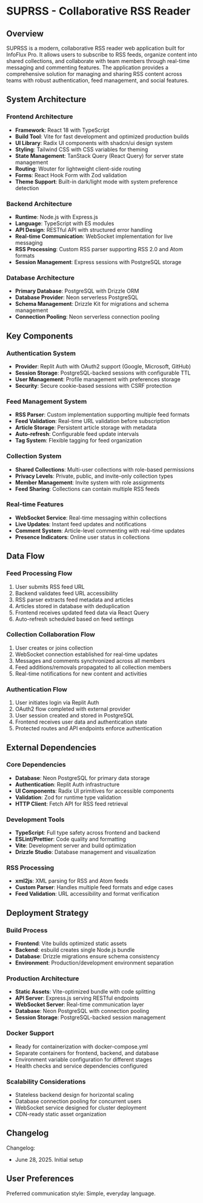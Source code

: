 # SUPRSS - Collaborative RSS Reader

## Overview

SUPRSS is a modern, collaborative RSS reader web application built for InfoFlux Pro. It allows users to subscribe to RSS feeds, organize content into shared collections, and collaborate with team members through real-time messaging and commenting features. The application provides a comprehensive solution for managing and sharing RSS content across teams with robust authentication, feed management, and social features.

## System Architecture

### Frontend Architecture
- **Framework**: React 18 with TypeScript
- **Build Tool**: Vite for fast development and optimized production builds
- **UI Library**: Radix UI components with shadcn/ui design system
- **Styling**: Tailwind CSS with CSS variables for theming
- **State Management**: TanStack Query (React Query) for server state management
- **Routing**: Wouter for lightweight client-side routing
- **Forms**: React Hook Form with Zod validation
- **Theme Support**: Built-in dark/light mode with system preference detection

### Backend Architecture
- **Runtime**: Node.js with Express.js
- **Language**: TypeScript with ES modules
- **API Design**: RESTful API with structured error handling
- **Real-time Communication**: WebSocket implementation for live messaging
- **RSS Processing**: Custom RSS parser supporting RSS 2.0 and Atom formats
- **Session Management**: Express sessions with PostgreSQL storage

### Database Architecture
- **Primary Database**: PostgreSQL with Drizzle ORM
- **Database Provider**: Neon serverless PostgreSQL
- **Schema Management**: Drizzle Kit for migrations and schema management
- **Connection Pooling**: Neon serverless connection pooling

## Key Components

### Authentication System
- **Provider**: Replit Auth with OAuth2 support (Google, Microsoft, GitHub)
- **Session Storage**: PostgreSQL-backed sessions with configurable TTL
- **User Management**: Profile management with preferences storage
- **Security**: Secure cookie-based sessions with CSRF protection

### Feed Management System
- **RSS Parser**: Custom implementation supporting multiple feed formats
- **Feed Validation**: Real-time URL validation before subscription
- **Article Storage**: Persistent article storage with metadata
- **Auto-refresh**: Configurable feed update intervals
- **Tag System**: Flexible tagging for feed organization

### Collection System
- **Shared Collections**: Multi-user collections with role-based permissions
- **Privacy Levels**: Private, public, and invite-only collection types
- **Member Management**: Invite system with role assignments
- **Feed Sharing**: Collections can contain multiple RSS feeds

### Real-time Features
- **WebSocket Service**: Real-time messaging within collections
- **Live Updates**: Instant feed updates and notifications
- **Comment System**: Article-level commenting with real-time updates
- **Presence Indicators**: Online user status in collections

## Data Flow

### Feed Processing Flow
1. User submits RSS feed URL
2. Backend validates feed URL accessibility
3. RSS parser extracts feed metadata and articles
4. Articles stored in database with deduplication
5. Frontend receives updated feed data via React Query
6. Auto-refresh scheduled based on feed settings

### Collection Collaboration Flow
1. User creates or joins collection
2. WebSocket connection established for real-time updates
3. Messages and comments synchronized across all members
4. Feed additions/removals propagated to all collection members
5. Real-time notifications for new content and activities

### Authentication Flow
1. User initiates login via Replit Auth
2. OAuth2 flow completed with external provider
3. User session created and stored in PostgreSQL
4. Frontend receives user data and authentication state
5. Protected routes and API endpoints enforce authentication

## External Dependencies

### Core Dependencies
- **Database**: Neon PostgreSQL for primary data storage
- **Authentication**: Replit Auth infrastructure
- **UI Components**: Radix UI primitives for accessible components
- **Validation**: Zod for runtime type validation
- **HTTP Client**: Fetch API for RSS feed retrieval

### Development Tools
- **TypeScript**: Full type safety across frontend and backend
- **ESLint/Prettier**: Code quality and formatting
- **Vite**: Development server and build optimization
- **Drizzle Studio**: Database management and visualization

### RSS Processing
- **xml2js**: XML parsing for RSS and Atom feeds
- **Custom Parser**: Handles multiple feed formats and edge cases
- **Feed Validation**: URL accessibility and format verification

## Deployment Strategy

### Build Process
- **Frontend**: Vite builds optimized static assets
- **Backend**: esbuild creates single Node.js bundle
- **Database**: Drizzle migrations ensure schema consistency
- **Environment**: Production/development environment separation

### Production Architecture
- **Static Assets**: Vite-optimized bundle with code splitting
- **API Server**: Express.js serving RESTful endpoints
- **WebSocket Server**: Real-time communication layer
- **Database**: Neon PostgreSQL with connection pooling
- **Session Storage**: PostgreSQL-backed session management

### Docker Support
- Ready for containerization with docker-compose.yml
- Separate containers for frontend, backend, and database
- Environment variable configuration for different stages
- Health checks and service dependencies configured

### Scalability Considerations
- Stateless backend design for horizontal scaling
- Database connection pooling for concurrent users
- WebSocket service designed for cluster deployment
- CDN-ready static asset organization

## Changelog

Changelog:
- June 28, 2025. Initial setup

## User Preferences

Preferred communication style: Simple, everyday language.